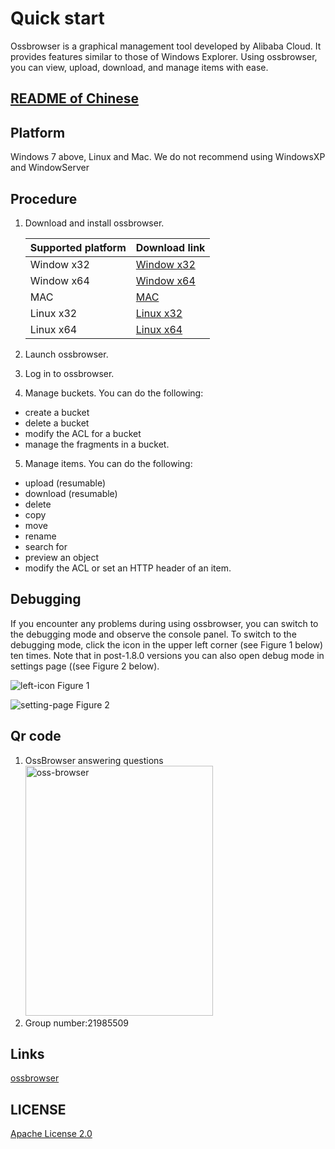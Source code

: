 # Quick start

Ossbrowser is a graphical management tool developed by Alibaba Cloud. It provides features similar to those of Windows Explorer. Using ossbrowser, you can view, upload, download, and manage items with ease.

## [README of Chinese](README-CN.md)

## Platform

Windows 7 above, Linux and Mac. We do not recommend using WindowsXP and WindowServer

## Procedure

1.  Download and install ossbrowser.

    | Supported platform | Download link                                                                                                     |
    | :----------------- | :---------------------------------------------------------------------------------------------------------------- |
    | Window x32         | [Window x32](https://oss-attachment.oss-cn-zhangjiakou.aliyuncs.com/ossbrowser/1.18.0/oss-browser-win32-ia32.zip) |
    | Window x64         | [Window x64](https://oss-attachment.oss-cn-zhangjiakou.aliyuncs.com/ossbrowser/1.18.0/oss-browser-win32-x64.zip)  |
    | MAC                | [MAC](https://oss-attachment.oss-cn-zhangjiakou.aliyuncs.com/ossbrowser/1.18.0/oss-browser-darwin-x64.zip)        |
    | Linux x32          | [Linux x32](https://oss-attachment.oss-cn-zhangjiakou.aliyuncs.com/ossbrowser/1.18.0/oss-browser-linux-ia32.zip)   |
    | Linux x64          | [Linux x64](https://oss-attachment.oss-cn-zhangjiakou.aliyuncs.com/ossbrowser/1.18.0/oss-browser-linux-x64.zip)  |

2.  Launch ossbrowser.
3.  Log in to ossbrowser.
4.  Manage buckets. You can do the following:

- create a bucket
- delete a bucket
- modify the ACL for a bucket
- manage the fragments in a bucket.

5.  Manage items. You can do the following:

- upload \(resumable\)
- download \(resumable\)
- delete
- copy
- move
- rename
- search for
- preview an object
- modify the ACL or set an HTTP header of an item.

## Debugging

If you encounter any problems during using ossbrowser, you can switch to the debugging mode and observe the console panel. To switch to the debugging mode, click the icon in the upper left corner (see Figure 1 below) ten times. Note that in post-1.8.0 versions you can also open debug mode in settings page ((see Figure 2 below).

![left-icon](preview/left-icon.png "Figure 1")
Figure 1

![setting-page](preview/setting-debug.png "Figure 2")
Figure 2

## Qr code

1. OssBrowser answering questions
   <img src="preview/oss-browser.png" height="400" title="oss-browser" width="300">
2. Group number:21985509

## Links

[ossbrowser](https://www.alibabacloud.com/help/doc-detail/61872.htm)

## LICENSE

[Apache License 2.0](LICENSE)
